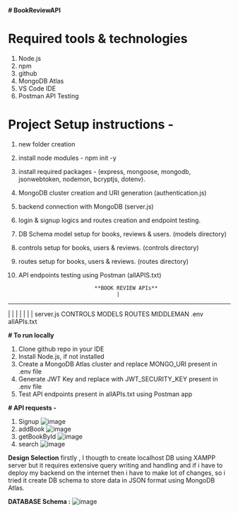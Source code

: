 **﻿# BookReviewAPI**

# Required tools & technologies
  1. Node.js
  2. npm
  3. github
  4. MongoDB Atlas
  5. VS Code IDE
  6. Postman API Testing

# Project Setup instructions - 
  1. new folder creation
  2. install node modules - npm init -y
  3. install required packages - (express, mongoose, mongodb, jsonwebtoken, nodemon, bcryptjs, dotenv).
  4. MongoDB cluster creation and URI generation (authentication.js)
  5. backend connection with MongoDB (server.js)
  6. login & signup logics and routes creation and endpoint testing.
  7. DB Schema model setup for books, reviews & users. (models directory)
  8. controls setup for books, users & reviews. (controls directory)
  9. routes setup for books, users & reviews. (routes directory)
  10. API endpoints testing using Postman (allAPIS.txt)

                                  **BOOK REVIEW APIs**
                                         |
  ---------------------------------------------------------------------------------
  |                |           |           |            |            |            |
server.js      CONTROLS     MODELS      ROUTES      MIDDLEMAN      .env      allAPIs.txt


**# To run locally**
  1. Clone github repo in your IDE
  2. Install Node.js, if not installed
  3. Create a MongoDB Atlas cluster and replace MONGO_URI present in .env file
  4. Generate JWT Key and replace with JWT_SECURITY_KEY present in .env file
  5. Test API endpoints present in allAPIs.txt using Postman app

**# API requests -**
1. Signup ![image](https://github.com/user-attachments/assets/eda326e6-d7e1-4735-b5a0-445cdb9fcf3a)
2. addBook ![image](https://github.com/user-attachments/assets/1eaf9940-b455-4637-ab29-1466c911b109)
3. getBookById ![image](https://github.com/user-attachments/assets/26332340-29a2-480f-8a4a-2ad6f18459f4)
4. search ![image](https://github.com/user-attachments/assets/1fed3bc9-2046-403e-b029-ac160cddc51a)

**Design Selection**
 firstly , I thougth to create localhost DB using XAMPP server but it requires extensive query writing and handling and if i have to deploy my backend on the internet then i have to make lot of changes,
 so i tried it create DB schema to store data in JSON format using MongoDB Atlas.

 **DATABASE Schema :**
 ![image](https://github.com/user-attachments/assets/1510f7cd-6ec2-4e5e-99e0-5ac643b9144d)
